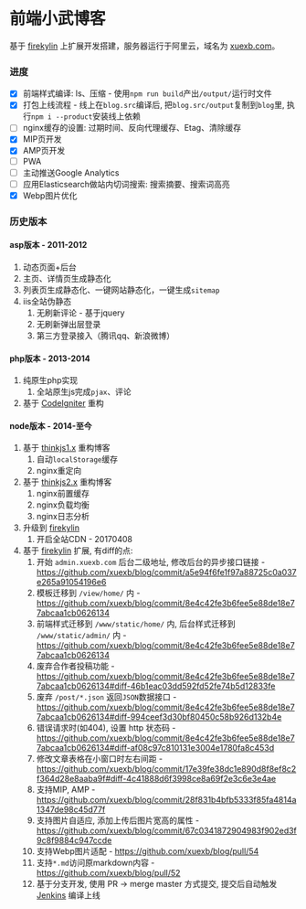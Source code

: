 # 前端小武博客

基于 [firekylin](https://github.com/firekylin/firekylin) 上扩展开发搭建，服务器运行于阿里云，域名为 [xuexb.com](https://xuexb.com/)。

### 进度

- [x] 前端样式编译: ls、压缩 - 使用`npm run build`产出`/output/`运行时文件
- [x] 打包上线流程 - 线上在`blog.src`编译后, 把`blog.src/output`复制到`blog`里, 执行`npm i --product`安装线上依赖
- [ ] nginx缓存的设置: 过期时间、反向代理缓存、Etag、清除缓存
- [x] MIP页开发
- [x] AMP页开发
- [ ] PWA
- [ ] 主动推送Google Analytics
- [ ] 应用Elasticsearch做站内切词搜索: 搜索摘要、搜索词高亮
- [x] Webp图片优化

### 历史版本

#### asp版本 - 2011-2012

1. 动态页面+后台
1. 主页、详情页生成静态化
1. 列表页生成静态化、一键网站静态化，一键生成`sitemap`
1. iis全站伪静态
    1. 无刷新评论 - 基于jquery
    1. 无刷新弹出层登录
    1. 第三方登录接入（腾讯qq、新浪微博）

#### php版本 - 2013-2014

1. 纯原生php实现
    1. 全站原生js完成`pjax`、评论
1. 基于 [CodeIgniter](http://www.codeigniter.com/) 重构

#### node版本 - 2014-至今

1. 基于 [thinkjs1.x](https://thinkjs.org/) 重构博客
    1. 自动`localStorage`缓存
    1. nginx重定向
1. 基于 [thinkjs2.x](https://thinkjs.org/) 重构博客
    1. nginx前置缓存
    1. nginx负载均衡
    1. nginx日志分析
1. 升级到 [firekylin](https://github.com/75team/firekylin) 
    1. 开启全站CDN - 20170408
1. 基于 [firekylin](https://github.com/75team/firekylin)  扩展, 有diff的点:
    1. 开始 `admin.xuexb.com` 后台二级地址, 修改后台的异步接口链接 - <https://github.com/xuexb/blog/commit/a5e94f6fe1f97a88725c0a037e265a91054196e6>
    2. 模板迁移到 `/view/home/` 内 - <https://github.com/xuexb/blog/commit/8e4c42fe3b6fee5e88de18e77abcaa1cb0626134>
    3. 前端样式迁移到 `/www/static/home/` 内, 后台样式迁移到 `/www/static/admin/` 内 - <https://github.com/xuexb/blog/commit/8e4c42fe3b6fee5e88de18e77abcaa1cb0626134>
    4. 废弃合作者投稿功能 - <https://github.com/xuexb/blog/commit/8e4c42fe3b6fee5e88de18e77abcaa1cb0626134#diff-46b1eac03dd592fd52fe74b5d12833fe>
    5. 废弃 `/post/*.json` 返回`JSON`数据接口 - <https://github.com/xuexb/blog/commit/8e4c42fe3b6fee5e88de18e77abcaa1cb0626134#diff-994ceef3d30bf80450c58b926d132b4e>
    6. 错误请求时(如404), 设置 http 状态码 - <https://github.com/xuexb/blog/commit/8e4c42fe3b6fee5e88de18e77abcaa1cb0626134#diff-af08c97c810131e3004e1780fa8c453d>
    7. 修改文章表格在小窗口时左右间距 - <https://github.com/xuexb/blog/commit/17e39fe38dc1e890d8f8ef8c2f364d28e8aaba9f#diff-4c41888d6f3998ce8a69f2e3c6e3e4ae>
    8. 支持MIP, AMP - <https://github.com/xuexb/blog/commit/28f831b4bfb5333f85fa4814a1347de98c45d77f>
    9. 支持图片自适应, 添加上传后图片宽高的属性 - <https://github.com/xuexb/blog/commit/67c0341872904983f902ed3f9c8f9884c947ccde>
    10. 支持Webp图片适配 - <https://github.com/xuexb/blog/pull/54>
    11. 支持`*.md`访问原markdown内容 - <https://github.com/xuexb/blog/pull/52>
    12. 基于分支开发, 使用 PR -> merge master 方式提交, 提交后自动触发 [Jenkins](https://ci.xuexb.com/job/blog-ci/) 编译上线